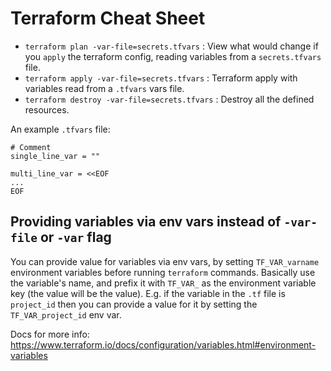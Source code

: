 # Terraform Cheat Sheet

- `terraform plan -var-file=secrets.tfvars` : View what would change if you `apply` the terraform config, reading variables from a `secrets.tfvars` file.
- `terraform apply -var-file=secrets.tfvars` : Terraform apply with variables read from a `.tfvars` vars file.
- `terraform destroy -var-file=secrets.tfvars` : Destroy all the defined resources.

An example `.tfvars` file:

```
# Comment
single_line_var = ""

multi_line_var = <<EOF
...
EOF

```

## Providing variables via env vars instead of `-var-file` or `-var` flag

You can provide value for variables via env vars, by setting `TF_VAR_varname` environment variables before running `terraform` commands. Basically use the variable's name, and prefix it with `TF_VAR_` as the environment variable key (the value will be the value). E.g. if the variable in the `.tf` file is `project_id` then you can provide a value for it by setting the `TF_VAR_project_id` env var.

Docs for more info: https://www.terraform.io/docs/configuration/variables.html#environment-variables
